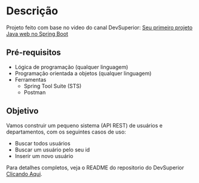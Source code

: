 
# Descrição

Projeto feito com base no video do canal DevSuperior: [Seu primeiro projeto Java web no Spring Boot](https://www.youtube.com/watch?v=D4frmIHAxEY)

## Pré-requisitos

* Lógica de programação (qualquer linguagem)
* Programação orientada a objetos (qualquer linguagem)
* Ferramentas
    * Spring Tool Suite (STS)
    * Postman

## Objetivo

Vamos construir um pequeno sistema (API REST) de usuários e departamentos, com os seguintes casos de uso:

* Buscar todos usuários
* Buscar um usuário pelo seu id
* Inserir um novo usuário

Para detalhes completos, veja o README do repositorio do DevSuperior [Clicando Aqui](https://github.com/devsuperior/java-web-spring-2022?tab=readme-ov-file).